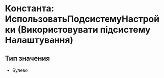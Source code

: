 ﻿# Константа: ИспользоватьПодсистемуНастройки (Використовувати підсистему Налаштування)

## Тип значения

- Булево

